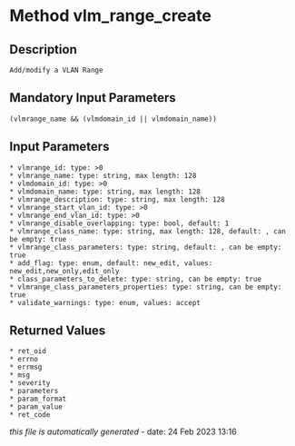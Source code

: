 # Method vlm_range_create

## Description
	Add/modify a VLAN Range

## Mandatory Input Parameters
	(vlmrange_name && (vlmdomain_id || vlmdomain_name))

## Input Parameters
	* vlmrange_id: type: >0
	* vlmrange_name: type: string, max length: 128
	* vlmdomain_id: type: >0
	* vlmdomain_name: type: string, max length: 128
	* vlmrange_description: type: string, max length: 128
	* vlmrange_start_vlan_id: type: >0
	* vlmrange_end_vlan_id: type: >0
	* vlmrange_disable_overlapping: type: bool, default: 1
	* vlmrange_class_name: type: string, max length: 128, default: , can be empty: true
	* vlmrange_class_parameters: type: string, default: , can be empty: true
	* add_flag: type: enum, default: new_edit, values: new_edit,new_only,edit_only
	* class_parameters_to_delete: type: string, can be empty: true
	* vlmrange_class_parameters_properties: type: string, can be empty: true
	* validate_warnings: type: enum, values: accept

## Returned Values
	* ret_oid
	* errno
	* errmsg
	* msg
	* severity
	* parameters
	* param_format
	* param_value
	* ret_code


*this file is automatically generated* - date: 24 Feb 2023 13:16